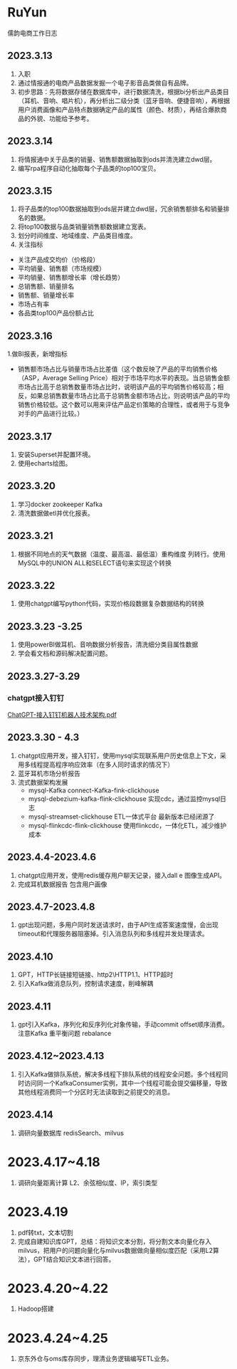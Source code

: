 # RuYun
儒韵电商工作日志

## 2023.3.13
1. 入职
2. 通过情报通的电商产品数据发掘一个电子影音品类做自有品牌。
3. 初步思路：先将数据存储在数据库中，进行数据清洗，根据bi分析出产品类目（耳机、音响、唱片机），再分析出二级分类（蓝牙音响、便捷音响），再根据用户消费画像和产品特点数据确定产品的属性（颜色、材质），再结合爆款商品的外貌、功能给予参考。

## 2023.3.14
1. 将情报通中关于品类的销量、销售额数据抽取到ods并清洗建立dwd层。
2. 编写rpa程序自动化抽取每个子品类的top100宝贝。

## 2023.3.15
1. 将子品类的top100数据抽取到ods层并建立dwd层，冗余销售额排名和销量排名的数据。
2. 将top100数据与品类销量销售额数据建立宽表。
3. 划分时间维度、地域维度、产品类目维度。
4. 关注指标
-  关注产品成交均价（价格段）
-  平均销量、销售额（市场规模）
-  平均销量、销售额增长率（增长趋势）
-  总销售额、销量排名
-  销售额、销量增长率
-  市场占有率
-  各品类top100产品份额占比

## 2023.3.16
1.做BI报表，新增指标
- 销售额市场占比与销量市场占比差值（这个数反映了产品的平均销售价格（ASP，Average Selling Price）相对于市场平均水平的表现。当总销售金额市场占比高于总销售数量市场占比时，说明该产品的平均销售价格较高；相反，如果总销售数量市场占比高于总销售金额市场占比，则说明该产品的平均销售价格较低。这个数可以用来评估产品定价策略的合理性，或者用于与竞争对手的产品进行比较。）

## 2023.3.17
1. 安装Superset并配置环境。
2. 使用echarts绘图。

## 2023.3.20
1. 学习docker zookeeper Kafka
2. 清洗数据做etl并优化报表。

## 2023.3.21
1. 根据不同地点的天气数据（温度、最高温、最低温）重构维度 列转行。使用MySQL中的UNION ALL和SELECT语句来实现这个转换

## 2023.3.22
1. 使用chatgpt编写python代码，实现价格段数据复杂数据结构的转换

## 2023.3.23 -3.25
1. 使用powerBI做耳机、音响数据分析报告，清洗细分类目属性数据
2. 学会看文档和源码解决配置问题。

## 2023.3.27-3.29
### chatgpt接入钉钉
[ChatGPT-接入钉钉机器人技术架构.pdf](https://github.com/GZMoMomo/RuYun/files/11097228/ChatGPT-.pdf)

## 2023.3.30 - 4.3
1. chatgpt应用开发，接入钉钉，使用mysql实现联系用户历史信息上下文，采用多线程提高程序响应效率（在多人同时请求的情况下）
2. 蓝牙耳机市场分析报告
3. 流式数据架构发展 
    - mysql-Kafka connect-Kafka-fink-clickhouse
    - mysql-debezium-kafka-flink-clickhouse 实现cdc，通过监控mysql日志
    - mysql-streamset-clickhouse ETL一体式平台 最新版本已经闭源了
    - mysql-flinkcdc-flink-clickhouse 使用flinkcdc，一体化ETL，减少维护成本

## 2023.4.4-2023.4.6
1. chatgpt应用开发，使用redis缓存用户聊天记录，接入dall e 图像生成API。
2. 完成耳机数据报告 包含用户画像

## 2023.4.7-2023.4.8
1. gpt出现问题，多用户同时发送请求时，由于API生成答案速度慢，会出现timeout和代理服务器阻塞掉。引入消息队列和多线程并发处理请求。

## 2023.4.10
1. GPT，HTTP长链接短链接、http2\HTTP1.1、HTTP超时
2. 引入Kafka做消息队列，控制请求速度，削峰解耦

## 2023.4.11
1. gpt引入Kafka，序列化和反序列化对象传输，手动commit offset顺序消费。注意Kafka 重平衡问题 rebalance

## 2023.4.12~2023.4.13
1. 引入Kafka做排队系统，解决多线程下排队系统的线程安全问题。多个线程同时访问同一个KafkaConsumer实例，其中一个线程可能会提交偏移量，导致其他线程消费同一个分区时无法读取到之前提交的消息。

## 2023.4.14
1. 调研向量数据库 redisSearch、milvus

# 2023.4.17~4.18
1. 调研向量距离计算 L2、余弦相似度、IP，索引类型

# 2023.4.19
1. pdf转txt，文本切割
2. 完成自建知识库GPT，总结：将知识文本分割，将分割文本向量化存入milvus，把用户的问题向量化与milvus数据做向量相似度匹配（采用L2算法），GPT结合知识文本进行回答。

# 2023.4.20~4.22
1. Hadoop搭建

# 2023.4.24~4.25
1. 京东外仓与oms库存同步，理清业务逻辑编写ETL业务。
